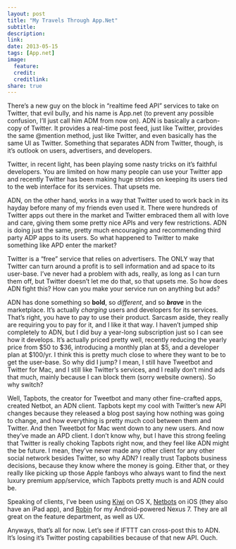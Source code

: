 ```yaml
---
layout: post
title: "My Travels Through App.Net"
subtitle:
description:
link:
date: 2013-05-15
tags: [App.net]
image:
  feature:
  credit:
  creditlink:
share: true
---
```


There’s a new guy on the block in “realtime feed API” services to take on Twitter, that evil bully, and his name is App.net (to prevent any possible confusion, I’ll just call him ADM from now on). ADN is basically a carbon-copy of Twitter. It provides a real-time post feed, just like Twitter, provides the same @mention method, just like Twitter, and even basically has the same UI as Twitter. Something that separates ADN from Twitter, though, is it’s outlook on users, advertisers, and developers.

<!--more-->

Twitter, in recent light, has been playing some nasty tricks on it’s faithful developers. You are limited on how many people can use your Twitter app and recently Twitter has been making huge strides on keeping its users tied to the web interface for its services. That upsets me.

ADN, on the other hand, works in a way that Twitter used to work back in its hayday before many of my friends even used it. There were hundreds of Twitter apps out there in the market and Twitter embraced them all with love and care, giving them some pretty nice APIs and very few restrictions. ADN is doing just the same, pretty much encouraging and recommending third party ADP apps to its users. So what happened to Twitter to make something like APD enter the market?

Twitter is a “free” service that relies on advertisers. The ONLY way that Twitter can turn around a profit is to sell information and ad space to its user-base. I’ve never had a problem with ads, really, as long as I can turn them off, but Twitter doesn’t let me do that, so that upsets me. So how does ADN fight this? How can you make your service run on anything but ads?

ADN has done something so **bold**, so *different*, and so ***brave*** in the marketplace. It’s actually *charging* users and developers for its services. That’s right, you have to pay to use their product. Sarcasm aside, they really are requiring you to pay for it, and I like it that way. I haven’t jumped ship completely to ADN, but I did buy a year-long subscription just so I can see how it develops. It’s actually priced pretty well, recently reducing the yearly price from $50 to $36, introducing a monthly plan at $5, and a developer plan at $100/yr. I think this is pretty much close to where they want to be to get the user-base. So why did I jump? I mean, I still have Tweetbot and Twitter for Mac, and I still like Twitter’s services, and I really don’t mind ads that much, mainly because I can block them (sorry website owners). So why switch?

Well, Tapbots, the creator for Tweetbot and many other fine-crafted apps, created Netbot, an ADN client. Tapbots kept my cool with Twitter’s new API changes because they released a blog post saying how nothing was going to change, and how everything is pretty much cool between them and Twitter. And then Tweetbot for Mac went down to any new users. And now they’ve made an APD client. I don’t know why, but I have this strong feeling that Twitter is really choking Tapbots right now, and they feel like ADN might the be future. I mean, they’ve never made any other client for any other social network besides Twitter, so why ADN? I really trust Tapbots business decisions, because they know where the money is going. Either that, or they really like picking up those Apple fanboys who always want to find the next luxury premium app/service, which Tapbots pretty much is and ADN could be.

Speaking of clients, I’ve been using [Kiwi](http://kiwi-app.net) on OS X, [Netbots](http://itunes.apple.com/us/app/netbot-for-iphone-app.net/id563595132?mt=8#) on iOS (they also have an iPad app), and [Robin](https://play.google.com/store/apps/details?id=in.rob.client&hl=en) for my Android-powered Nexus 7. They are all great on the feature department, as well as UX.

Anyways, that’s all for now. Let’s see if IFTTT can cross-post this to ADN. It’s losing it’s Twitter posting capabilities because of that new API. Ouch.